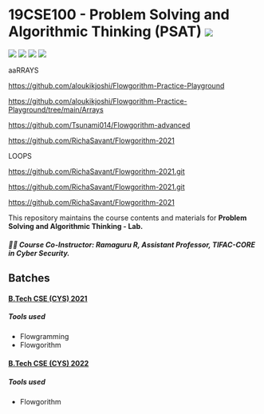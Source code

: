 # 19CSE100 - Problem Solving and Algorithmic Thinking (PSAT)  ![](https://img.shields.io/badge/-Live-green)
![](https://img.shields.io/badge/Batch-21CYS-lightgreen) ![](https://img.shields.io/badge/Batch-22CYS-lightgreen) ![](https://img.shields.io/badge/UG-blue) ![](https://img.shields.io/badge/Subject-PSAT-blue)


aaRRAYS


https://github.com/aloukikjoshi/Flowgorithm-Practice-Playground

https://github.com/aloukikjoshi/Flowgorithm-Practice-Playground/tree/main/Arrays



https://github.com/Tsunami014/Flowgorithm-advanced


https://github.com/RichaSavant/Flowgorithm-2021



LOOPS

https://github.com/RichaSavant/Flowgorithm-2021.git

https://github.com/RichaSavant/Flowgorithm-2021.git



https://github.com/RichaSavant/Flowgorithm-2021



This repository maintains the course contents and materials for **Problem Solving and Algorithmic Thinking - Lab.** 

##### :teacher: Course Co-Instructor:  Ramaguru R, Assistant Professor, TIFAC-CORE in Cyber Security.

## Batches

#### [B.Tech CSE (CYS) 2021](https://amrita-tifac-cyber-blockchain.github.io/19CSE100-Problem-Solving-and-Algorithmic-Thinking/21CYS) 

##### Tools used
 - Flowgramming
 - Flowgorithm


#### [B.Tech CSE (CYS) 2022](https://amrita-tifac-cyber-blockchain.github.io/19CSE100-Problem-Solving-and-Algorithmic-Thinking/22CYS)

##### Tools used
 - Flowgorithm

